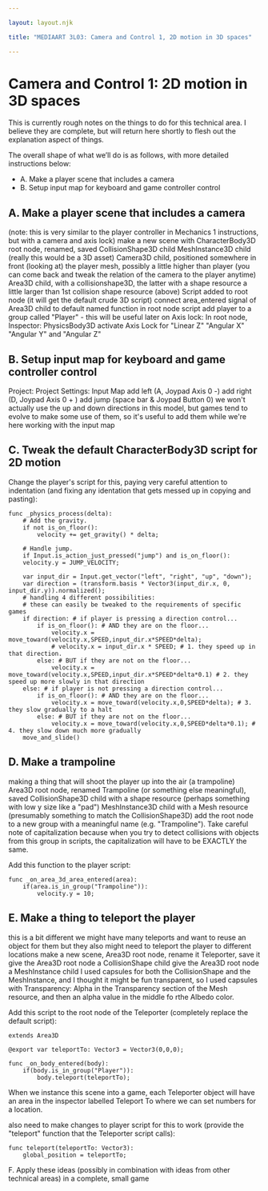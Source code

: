 ```yaml
--- 

layout: layout.njk 

title: "MEDIAART 3L03: Camera and Control 1, 2D motion in 3D spaces"

--- 
```


# Camera and Control 1: 2D motion in 3D spaces

This is currently rough notes on the things to do for this technical area. I believe they are complete, but will return here shortly to flesh out the explanation aspect of things.

The overall shape of what we’ll do is as follows, with more detailed instructions below: 

- A. Make a player scene that includes a camera
- B. Setup input map for keyboard and game controller control


## A. Make a player scene that includes a camera
(note: this is very similar to the player controller in Mechanics 1 instructions, but with a camera and axis lock)
make a new scene with CharacterBody3D root node, renamed, saved
CollisionShape3D child
MeshInstance3D child (really this would be a 3D asset)
Camera3D child, positioned somewhere in front (looking at) the player mesh, possibly a little higher than player (you can come back and tweak the relation of the camera to the player anytime)
Area3D child, with a collisionshape3D, the latter with a shape resource a little larger than 1st collision shape resource (above)
Script added to root node (it will get the default crude 3D script)
connect area_entered signal of Area3D child to default named function in root node script
add player to a group called "Player" - this will be useful later on
Axis lock: In root node, Inspector: PhysicsBody3D activate Axis Lock for "Linear Z" "Angular X" "Angular Y" and "Angular Z"

## B. Setup input map for keyboard and game controller control
Project: Project Settings: Input Map
add left (A, Joypad Axis 0 -)
add right (D, Joypad Axis 0 + )
add jump (space bar & Joypad Button 0)
we won't actually use the up and down directions in this model, but games tend to evolve to make some use of them, so it's useful to add them while we're here working with the input map

## C. Tweak the default CharacterBody3D script for 2D motion

Change the player's script for this, paying very careful attention to indentation (and fixing any identation that gets messed up in copying and pasting):

```
func _physics_process(delta):
	# Add the gravity.
	if not is_on_floor():
		velocity += get_gravity() * delta;

	# Handle jump.
	if Input.is_action_just_pressed("jump") and is_on_floor():
	velocity.y = JUMP_VELOCITY;

	var input_dir = Input.get_vector("left", "right", "up", "down");
	var direction = (transform.basis * Vector3(input_dir.x, 0, input_dir.y)).normalized();
	# handling 4 different possibilities:
	# these can easily be tweaked to the requirements of specific games
	if direction: # if player is pressing a direction control...
		if is_on_floor(): # AND they are on the floor...
			velocity.x = move_toward(velocity.x,SPEED,input_dir.x*SPEED*delta);
			# velocity.x = input_dir.x * SPEED; # 1. they speed up in that direction.
		else: # BUT if they are not on the floor...
			velocity.x = move_toward(velocity.x,SPEED,input_dir.x*SPEED*delta*0.1) # 2. they speed up more slowly in that direction
	else: # if player is not pressing a direction control...
		if is_on_floor(): # AND they are on the floor...
			velocity.x = move_toward(velocity.x,0,SPEED*delta); # 3. they slow gradually to a halt
		else: # BUT if they are not on the floor...
			velocity.x = move_toward(velocity.x,0,SPEED*delta*0.1); # 4. they slow down much more gradually
	move_and_slide()
```

## D. Make a trampoline
making a thing that will shoot the player up into the air (a trampoline)
Area3D root node, renamed Trampoline (or something else meaningful), saved
CollisionShape3D child with a shape resource (perhaps something with low y size like a "pad")
MeshInstance3D child with a Mesh resource (presumably something to match the CollisionShape3D)
add the root node to a new group with a meaningful name (e.g. "Trampoline"). Take careful note of capitalization because when you try to detect collisions with objects from this group in scripts, the capitalization will have to be EXACTLY the same.

Add this function to the player script:

```
func _on_area_3d_area_entered(area):
	if(area.is_in_group("Trampoline")):
		velocity.y = 10;
```

## E. Make a thing to teleport the player
this is a bit different
we might have many teleports and want to reuse an object for them
but they also might need to teleport the player to different locations
make a new scene, Area3D root node, rename it Teleporter, save it
give the Area3D root node a CollisionShape child
give the Area3D root node a MeshInstance child
I used capsules for both the CollisionShape and the MeshInstance, and I thought it might be fun transparent, so I used capsules with Transparency: Alpha in the Transparency section of the Mesh resource, and then an alpha value in the middle fo rthe Albedo color.

Add this script to the root node of the Teleporter (completely replace the default script):

```
extends Area3D

@export var teleportTo: Vector3 = Vector3(0,0,0);

func _on_body_entered(body):
	if(body.is_in_group("Player")):
    	body.teleport(teleportTo);
```

When we instance this scene into a game, each Teleporter object will have an area in the inspector labelled Teleport To where we can set numbers for a location.  

also need to make changes to player script for this to work (provide the "teleport" function that the Teleporter script calls):

```
func teleport(teleportTo: Vector3):
	global_position = teleportTo;	
```

F. Apply these ideas (possibly in combination with ideas from other technical areas) in a complete, small game









